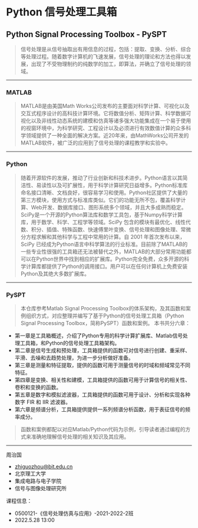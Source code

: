 # Python 信号处理工具箱
## Python Signal Processing Toolbox - PySPT

> 信号处理是从信号抽取出有用信息的过程，包括：提取、变换、分析、综合等处理过程。随着数字计算机的飞速发展，信号处理的理论和方法也得以发展，出现了不受物理制约的纯数学的加工，即算法，并确立了信号处理的领域。
***
### MATLAB
> MATLAB是由美国Math Works公司发布的主要面对科学计算、可视化以及交互式程序设计的高科技计算环境。它将数值分析、矩阵计算、科学数据可视化以及非线性动态系统的建模和仿真等诸多强大功能集成在一个易于使用的视窗环境中，为科学研究、工程设计以及必须进行有效数值计算的众多科学领域提供了一种全面的解决方案。近20年来，由MathWorks公司开发的MATLAB软件，被广泛的应用到了信号处理的课程教学和实验中。
***
### Python
> 随着开源软件的发展，推动了行业创新和科技术进步。Python语言以其简洁性、易读性以及可扩展性，用于科学计算研究日益增多。Python标准库命名接口清晰、文档良好，很容易学习和使用。Python社区提供了大量的第三方模块，使用方式与标准库类似。它们的功能无所不包，覆盖科学计算、Web开发、数据库接口、图形系统多个领域，并且大多成熟而稳定。SciPy是一个开源的Python算法库和数学工具包，基于Numpy科学计算库，用于数学、科学、工程学等领域。SciPy 包含的模块有最优化、线性代数、积分、插值、特殊函数、快速傅里叶变换、信号处理和图像处理、常微分方程求解和其他科学与工程中常用的计算。自 2001 年首次发布以来，SciPy 已经成为Python语言中科学算法的行业标准。目前除了MATLAB的一些专业性很强的工具箱还无法被替代之外，MATLAB的大部分常用功能都可以在Python世界中找到相应的扩展库。Python完全免费，众多开源的科学计算库都提供了Python的调用接口。用户可以在任何计算机上免费安装Python及其绝大多数扩展库。
***
### PySPT
> 本仓库参考Matlab Signal Processing Toolbox的体系架构，及其函数和案例组织方式，对应整理并编写了基于Python的信号处理工具箱（Python Signal Processing Toolbox，简称PySPT）函数和案例。
本书共分六章：
* 第一章是工具箱概述，介绍了Python专用的科学计算扩展库、Matlab信号处理工具箱，和Python的信号处理工具箱架构。
* 第二章是信号生成和预处理，工具箱提供的函数可对信号进行创建、重采样、平滑、去噪和去趋势处理，为进一步分析做好准备。
* 第三章是测量和特征提取，提供的函数可用于测量信号的时域和频域常见不同特征。
* 第四章是变换、相关性和建模，工具箱提供的函数可用于计算信号的相关性、卷积和变换的函数。
* 第五章是数字和模拟滤波器，工具箱提供的函数可用于设计、分析和实现各种数字 FIR 和 IIR 滤波器。
* 第六章是频谱分析，工具箱提供提供一系列频谱分析函数，用于表征信号的频率成分。

> 函数和案例都配以对应Matlab/Python代码为示例，引导读者通过编程的方式来准确地理解信号处理的相关知识及其应用。
***

周治国
- zhiguozhou@bit.edu.cn
- 北京理工大学
- 集成电路与电子学院
- 信号与图像处理研究所


 课程信息：

- 0500121-《信号处理仿真与应用》-2021-2022-2班
- 2022.5.28 13:00